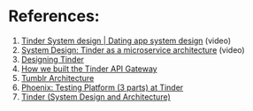 
# References:

1. [Tinder System design | Dating app system design](https://www.youtube.com/watch?v=nBdTBDJNOh8&list=PLkQkbY7JNJuBoTemzQfjym0sqbOHt5fnV&index=23) (video)
2. [System Design: Tinder as a microservice architecture](https://www.youtube.com/watch?v=tndzLznxq40&list=PLMCXHnjXnTnvo6alSjVkgxV-VH6EPyvoX&index=8) (video)
3. [Designing Tinder](http://highscalability.com/blog/2022/1/17/designing-tinder.html)
4. [How we built the Tinder API Gateway](https://medium.com/tinder/how-we-built-the-tinder-api-gateway-831c6ca5ceca)
5. [Tumblr Architecture](http://highscalability.com/blog/2012/2/13/tumblr-architecture-15-billion-page-views-a-month-and-harder.html)
6. [Phoenix: Testing Platform (3 parts) at Tinder](https://medium.com/tinder-engineering/phoenix-tinders-testing-platform-part-iii-520728b9537)
7. [Tinder (System Design and Architecture)](https://durgesh0607.medium.com/tinder-system-design-and-architecture-5853b6ed50bd)